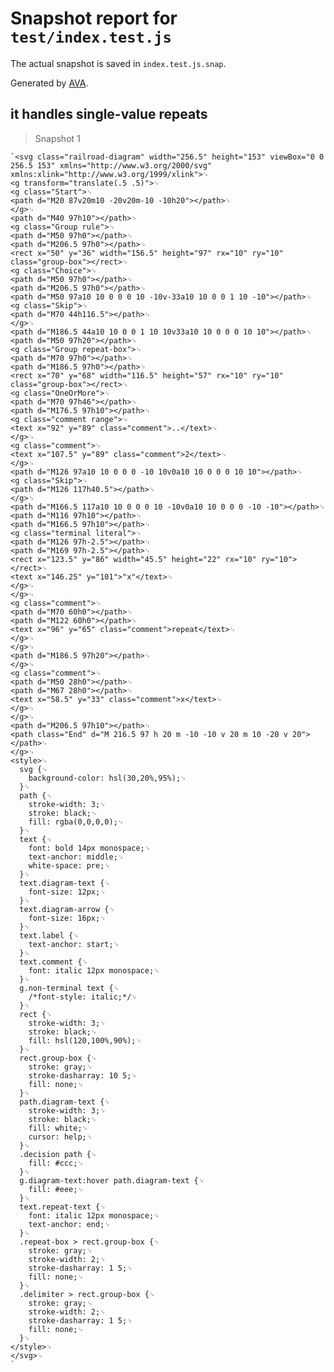 # Snapshot report for `test/index.test.js`

The actual snapshot is saved in `index.test.js.snap`.

Generated by [AVA](https://avajs.dev).

## it handles single-value repeats

> Snapshot 1

    `<svg class="railroad-diagram" width="256.5" height="153" viewBox="0 0 256.5 153" xmlns="http://www.w3.org/2000/svg" xmlns:xlink="http://www.w3.org/1999/xlink">␊
    <g transform="translate(.5 .5)">␊
    <g class="Start">␊
    <path d="M20 87v20m10 -20v20m-10 -10h20"></path>␊
    </g>␊
    <path d="M40 97h10"></path>␊
    <g class="Group rule">␊
    <path d="M50 97h0"></path>␊
    <path d="M206.5 97h0"></path>␊
    <rect x="50" y="36" width="156.5" height="97" rx="10" ry="10" class="group-box"></rect>␊
    <g class="Choice">␊
    <path d="M50 97h0"></path>␊
    <path d="M206.5 97h0"></path>␊
    <path d="M50 97a10 10 0 0 0 10 -10v-33a10 10 0 0 1 10 -10"></path>␊
    <g class="Skip">␊
    <path d="M70 44h116.5"></path>␊
    </g>␊
    <path d="M186.5 44a10 10 0 0 1 10 10v33a10 10 0 0 0 10 10"></path>␊
    <path d="M50 97h20"></path>␊
    <g class="Group repeat-box">␊
    <path d="M70 97h0"></path>␊
    <path d="M186.5 97h0"></path>␊
    <rect x="70" y="68" width="116.5" height="57" rx="10" ry="10" class="group-box"></rect>␊
    <g class="OneOrMore">␊
    <path d="M70 97h46"></path>␊
    <path d="M176.5 97h10"></path>␊
    <g class="comment range">␊
    <text x="92" y="89" class="comment">..</text>␊
    </g>␊
    <g class="comment">␊
    <text x="107.5" y="89" class="comment">2</text>␊
    </g>␊
    <path d="M126 97a10 10 0 0 0 -10 10v0a10 10 0 0 0 10 10"></path>␊
    <g class="Skip">␊
    <path d="M126 117h40.5"></path>␊
    </g>␊
    <path d="M166.5 117a10 10 0 0 0 10 -10v0a10 10 0 0 0 -10 -10"></path>␊
    <path d="M116 97h10"></path>␊
    <path d="M166.5 97h10"></path>␊
    <g class="terminal literal">␊
    <path d="M126 97h-2.5"></path>␊
    <path d="M169 97h-2.5"></path>␊
    <rect x="123.5" y="86" width="45.5" height="22" rx="10" ry="10"></rect>␊
    <text x="146.25" y="101">"x"</text>␊
    </g>␊
    </g>␊
    <g class="comment">␊
    <path d="M70 60h0"></path>␊
    <path d="M122 60h0"></path>␊
    <text x="96" y="65" class="comment">repeat</text>␊
    </g>␊
    </g>␊
    <path d="M186.5 97h20"></path>␊
    </g>␊
    <g class="comment">␊
    <path d="M50 28h0"></path>␊
    <path d="M67 28h0"></path>␊
    <text x="58.5" y="33" class="comment">x</text>␊
    </g>␊
    </g>␊
    <path d="M206.5 97h10"></path>␊
    <path class="End" d="M 216.5 97 h 20 m -10 -10 v 20 m 10 -20 v 20"></path>␊
    </g>␊
    <style>␊
      svg {␊
        background-color: hsl(30,20%,95%);␊
      }␊
      path {␊
        stroke-width: 3;␊
        stroke: black;␊
        fill: rgba(0,0,0,0);␊
      }␊
      text {␊
        font: bold 14px monospace;␊
        text-anchor: middle;␊
        white-space: pre;␊
      }␊
      text.diagram-text {␊
        font-size: 12px;␊
      }␊
      text.diagram-arrow {␊
        font-size: 16px;␊
      }␊
      text.label {␊
        text-anchor: start;␊
      }␊
      text.comment {␊
        font: italic 12px monospace;␊
      }␊
      g.non-terminal text {␊
        /*font-style: italic;*/␊
      }␊
      rect {␊
        stroke-width: 3;␊
        stroke: black;␊
        fill: hsl(120,100%,90%);␊
      }␊
      rect.group-box {␊
        stroke: gray;␊
        stroke-dasharray: 10 5;␊
        fill: none;␊
      }␊
      path.diagram-text {␊
        stroke-width: 3;␊
        stroke: black;␊
        fill: white;␊
        cursor: help;␊
      }␊
      .decision path {␊
        fill: #ccc;␊
      }␊
      g.diagram-text:hover path.diagram-text {␊
        fill: #eee;␊
      }␊
      text.repeat-text {␊
        font: italic 12px monospace;␊
        text-anchor: end;␊
      }␊
      .repeat-box > rect.group-box {␊
        stroke: gray;␊
        stroke-width: 2;␊
        stroke-dasharray: 1 5;␊
        fill: none;␊
      }␊
      .delimiter > rect.group-box {␊
        stroke: gray;␊
        stroke-width: 2;␊
        stroke-dasharray: 1 5;␊
        fill: none;␊
      }␊
    </style>␊
    </svg>␊
    `
